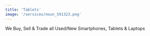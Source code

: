 ```yaml
---
title: 'Tablets'
image: '/services/noun_591323.png'
---
```


We Buy, Sell & Trade all Used/New Smartphones, Tablets & Laptops